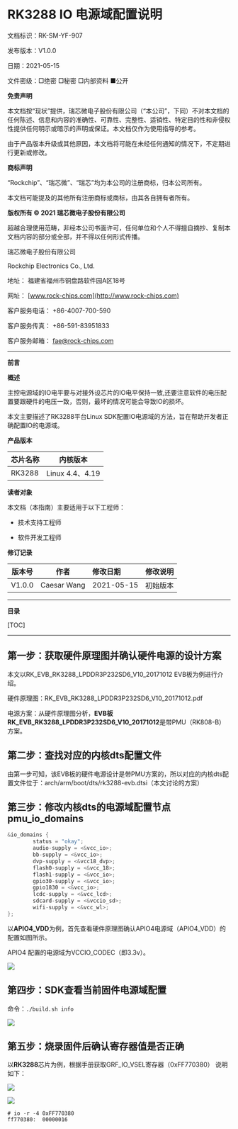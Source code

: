# RK3288 IO 电源域配置说明

文档标识：RK-SM-YF-907

发布版本：V1.0.0

日期：2021-05-15

文件密级：□绝密   □秘密   □内部资料   ■公开

**免责声明**

本文档按“现状”提供，瑞芯微电子股份有限公司（“本公司”，下同）不对本文档的任何陈述、信息和内容的准确性、可靠性、完整性、适销性、特定目的性和非侵权性提供任何明示或暗示的声明或保证。本文档仅作为使用指导的参考。

由于产品版本升级或其他原因，本文档将可能在未经任何通知的情况下，不定期进行更新或修改。

**商标声明**

“Rockchip”、“瑞芯微”、“瑞芯”均为本公司的注册商标，归本公司所有。

本文档可能提及的其他所有注册商标或商标，由其各自拥有者所有。

**版权所有 © 2021 瑞芯微电子股份有限公司**

超越合理使用范畴，非经本公司书面许可，任何单位和个人不得擅自摘抄、复制本文档内容的部分或全部，并不得以任何形式传播。

瑞芯微电子股份有限公司

Rockchip Electronics Co., Ltd.

地址：     福建省福州市铜盘路软件园A区18号

网址：     [www.rock-chips.com](http://www.rock-chips.com)

客户服务电话： +86-4007-700-590

客户服务传真： +86-591-83951833

客户服务邮箱： [fae@rock-chips.com](mailto:fae@rock-chips.com)

---

**前言**

**概述**

主控电源域的IO电平要与对接外设芯片的IO电平保持一致,还要注意软件的电压配置要跟硬件的电压一致，否则，最坏的情况可能会导致IO的损坏。

本文主要描述了RK3288平台Linux SDK配置IO电源域的方法，旨在帮助开发者正确配置IO的电源域。

**产品版本**

| **芯片名称** | **内核版本** |
| ------------ | ------------ |
| RK3288 | Linux 4.4、4.19 |

**读者对象**

本文档（本指南）主要适用于以下工程师：

- 技术支持工程师

- 软件开发工程师

**修订记录**

| **版本号** | **作者** | **修改日期** | **修改说明** |
| ---------- | --------| :--------- | ------------ |
| V1.0.0 | Caesar Wang | 2021-05-15 | 初始版本     |

---

**目录**

[TOC]

---

## 第一步：获取硬件原理图并确认硬件电源的设计方案

本文以RK_EVB_RK3288_LPDDR3P232SD6_V10_20171012 EVB板为例进行介绍。

硬件原理图：RK_EVB_RK3288_LPDDR3P232SD6_V10_20171012.pdf

电源方案：从硬件原理图分析，**EVB板RK_EVB_RK3288_LPDDR3P232SD6_V10_20171012**是带PMU（RK808-B）方案。

## 第二步：查找对应的内核dts配置文件

由第一步可知，该EVB板的硬件电源设计是带PMU方案的，所以对应的内核dts配置文件位于：arch/arm/boot/dts/rk3288-evb.dtsi（本文讨论的方案）

## 第三步：修改内核dts的电源域配置节点pmu_io_domains

```c
&io_domains {
        status = "okay";
        audio-supply = <&vcc_io>;
        bb-supply = <&vcc_io>;
        dvp-supply = <&vcc18_dvp>;
        flash0-supply = <&vcc_18>;
        flash1-supply = <&vcc_io>;
        gpio30-supply = <&vcc_io>;
        gpio1830 = <&vcc_io>;
        lcdc-supply = <&vcc_lcd>;
        sdcard-supply = <&vccio_sd>;
        wifi-supply = <&vcc_wl>;
};
```

以**APIO4_VDD**为例，首先查看硬件原理图确认APIO4电源域（APIO4_VDD）的配置如图所示。

APIO4 配置的电源域为VCCIO_CODEC（即3.3v）。

![](resources/APIO4_VDD_01.png)

## 第四步：SDK查看当前固件电源域配置

命令：`./build.sh info`

![](resources/SDK_BUILD_INFO.png)

## 第五步：烧录固件后确认寄存器值是否正确

以**RK3288**芯片为例，根据手册获取GRF_IO_VSEL寄存器（0xFF770380） 说明如下：

![](resources/GRF_IO_VSEL_RK3288.png)

![](resources/GRF_IO_VSEL_RK3288_1.png)

```shell
# io -r -4 0xFF770380
ff770380:  00000016
```
